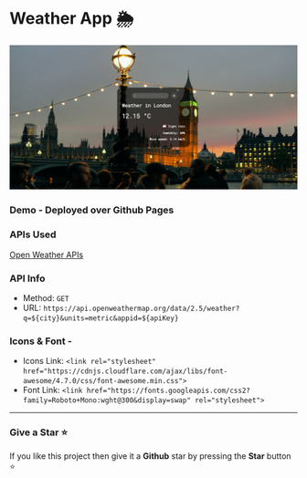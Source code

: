 # Weather App 🌦

![](weather_app.PNG)

### Demo - Deployed over Github Pages

### APIs Used
[Open Weather APIs](https://yoma963.github.io/weather_app/)

### API Info
* Method: `GET`
* URL: `https://api.openweathermap.org/data/2.5/weather?q=${city}&units=metric&appid=${apiKey}`

### Icons & Font -
* Icons Link: `<link rel="stylesheet" href="https://cdnjs.cloudflare.com/ajax/libs/font-awesome/4.7.0/css/font-awesome.min.css">`
* Font Link: `<link href="https://fonts.googleapis.com/css2?family=Roboto+Mono:wght@300&display=swap" rel="stylesheet">`

---

### Give a Star ⭐

If you like this project then give it a **Github** star by pressing the **Star** button ⭐
